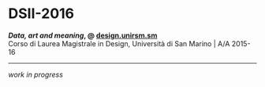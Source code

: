 # DSII-2016
**_Data, art and meaning_, @ [design.unirsm.sm](http://design.unirsm.sm)**  
Corso di Laurea Magistrale in Design, Università di San Marino |  A/A 2015-16  

------

_work in progress_
